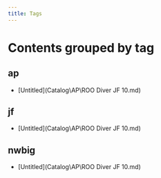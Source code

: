 ```yaml
---
title: Tags
---
```


# Contents grouped by tag



## <span class="tag">ap</span>

  * [Untitled](Catalog\AP\ROO Diver JF 10.md)

 


## <span class="tag">jf</span>

  * [Untitled](Catalog\AP\ROO Diver JF 10.md)

 


## <span class="tag">nwbig</span>

  * [Untitled](Catalog\AP\ROO Diver JF 10.md)

 
